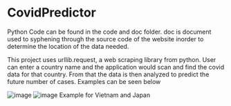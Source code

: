 # CovidPredictor

Python Code can be found in the code and doc folder. doc is document used to syphening through the source code of the website inorder to determine the location of the data needed.

This project uses urllib.request, a web scraping library from python. User can enter a country name and the application would scan and find the covid data for that country. From that the data is then analyzed to predict the future number of cases. Examples can be seen below

![image](https://user-images.githubusercontent.com/86145397/196069248-938c77ea-3da5-4c6a-9b4c-28a825d69092.png)
![image](https://user-images.githubusercontent.com/86145397/196069262-f5030f22-d56d-4f6e-b775-383421cb0d2b.png)
Example for Vietnam and Japan
